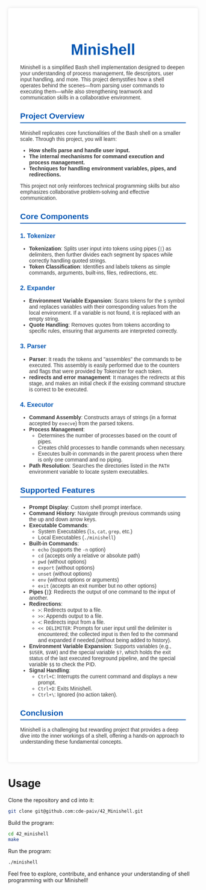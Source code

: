 <div style="max-width:900px; margin:2rem auto; background:#fff; padding:2rem; box-shadow:0 0 10px rgba(0,0,0,0.1); border-radius:5px; font-family:Arial, sans-serif; color:#333;">
  <h1 style="color:#0056b3; text-align:center; font-size:2.5rem; margin-bottom:1rem;">Minishell</h1>
  <p>
    Minishell is a simplified Bash shell implementation designed to deepen your understanding of process management, file descriptors, user input handling, and more. This project demystifies how a shell operates behind the scenes—from parsing user commands to executing them—while also strengthening teamwork and communication skills in a collaborative environment.
  </p>

  <h2 style="color:#0056b3; border-bottom:2px solid #0056b3; padding-bottom:0.3rem;">Project Overview</h2>
  <p>
    Minishell replicates core functionalities of the Bash shell on a smaller scale. Through this project, you will learn:
  </p>
  <ul>
    <li><strong>How shells parse and handle user input.</strong></li>
    <li><strong>The internal mechanisms for command execution and process management.</strong></li>
    <li><strong>Techniques for handling environment variables, pipes, and redirections.</strong></li>
  </ul>
  <p>
    This project not only reinforces technical programming skills but also emphasizes collaborative problem-solving and effective communication.
  </p>

  <h2 style="color:#0056b3; border-bottom:2px solid #0056b3; padding-bottom:0.3rem;">Core Components</h2>

  <h3 style="color:#0056b3;">1. Tokenizer</h3>
  <ul>
    <li>
      <strong>Tokenization</strong>: Splits user input into tokens using pipes (<code>|</code>) as delimiters, then further divides each segment by spaces while correctly handling quoted strings.
    </li>
    <li>
      <strong>Token Classification</strong>: Identifies and labels tokens as simple commands, arguments, built-ins, files, redirections, etc.
    </li>
  </ul>

  <h3 style="color:#0056b3;">2. Expander</h3>
  <ul>
    <li>
      <strong>Environment Variable Expansion</strong>: Scans tokens for the <code>$</code> symbol and replaces variables with their corresponding values from the local environment. If a variable is not found, it is replaced with an empty string.
    </li>
    <li>
      <strong>Quote Handling</strong>: Removes quotes from tokens according to specific rules, ensuring that arguments are interpreted correctly.
    </li>
  </ul>

  <h3 style="color:#0056b3;">3. Parser</h3>
  <ul>
    <li>
      <strong>Parser</strong>: It reads the tokens and "assembles" the commands to be executed. This assembly is easily performed due to the counters and flags that were provided by Tokenizer for each token.
    </li>
    <li>
      <strong>redirects and error management</strong>: It manages the redirects at this stage, and makes an initial check if the existing command structure is correct to be executed.
    </li>
  </ul>

  <h3 style="color:#0056b3;">4. Executor</h3>
  <ul>
    <li>
      <strong>Command Assembly</strong>: Constructs arrays of strings (in a format accepted by <code>execve</code>) from the parsed tokens.
    </li>
    <li>
      <strong>Process Management</strong>:
      <ul>
        <li>Determines the number of processes based on the count of pipes.</li>
        <li>Creates child processes to handle commands when necessary.</li>
        <li>Executes built-in commands in the parent process when there is only one command and no piping.</li>
      </ul>
    </li>
    <li>
      <strong>Path Resolution</strong>: Searches the directories listed in the <code>PATH</code> environment variable to locate system executables.
    </li>
  </ul>

  <h2 style="color:#0056b3; border-bottom:2px solid #0056b3; padding-bottom:0.3rem;">Supported Features</h2>
  <ul>
    <li><strong>Prompt Display</strong>: Custom shell prompt interface.</li>
    <li><strong>Command History</strong>: Navigate through previous commands using the up and down arrow keys.</li>
    <li>
      <strong>Executable Commands</strong>:
      <ul>
        <li>System Executables (<code>ls</code>, <code>cat</code>, <code>grep</code>, etc.)</li>
        <li>Local Executables (<code>./minishell</code>)</li>
      </ul>
    </li>
    <li>
      <strong>Built-in Commands</strong>:
      <ul>
        <li><code>echo</code> (supports the <code>-n</code> option)</li>
        <li><code>cd</code> (accepts only a relative or absolute path)</li>
        <li><code>pwd</code> (without options)</li>
        <li><code>export</code> (without options)</li>
        <li><code>unset</code> (without options)</li>
        <li><code>env</code> (without options or arguments)</li>
        <li><code>exit</code> (accepts an exit number but no other options)</li>
      </ul>
    </li>
    <li>
      <strong>Pipes (<code>|</code>)</strong>: Redirects the output of one command to the input of another.
    </li>
    <li>
      <strong>Redirections</strong>:
      <ul>
        <li><code>&gt;</code>: Redirects output to a file.</li>
        <li><code>&gt;&gt;</code>: Appends output to a file.</li>
        <li><code>&lt;</code>: Redirects input from a file.</li>
        <li>
          <code>&lt;&lt; DELIMITER</code>: Prompts for user input until the delimiter is encountered; the collected input is then fed to the command and expanded if needed.(without being added to history).
        </li>
      </ul>
    </li>
    <li>
      <strong>Environment Variable Expansion</strong>: Supports variables (e.g., <code>$USER</code>, <code>$VAR</code>) and the special variable <code>$?</code>, which holds the exit status of the last executed foreground pipeline, and the special variable <code>$$</code> to check the PID.
    </li>
    <li>
      <strong>Signal Handling</strong>:
      <ul>
        <li><code>Ctrl+C</code>: Interrupts the current command and displays a new prompt.</li>
        <li><code>Ctrl+D</code>: Exits Minishell.</li>
        <li><code>Ctrl+\</code>: Ignored (no action taken).</li>
      </ul>
    </li>
  </ul>

  <h2 style="color:#0056b3; border-bottom:2px solid #0056b3; padding-bottom:0.3rem;">Conclusion</h2>
  <p>
    Minishell is a challenging but rewarding project that provides a deep dive into the inner workings of a shell, offering a hands-on approach to understanding these fundamental concepts.
  </p>
  <p>
  </p>
</div>

# Usage 

Clone the repository and cd into it:
```sh
git clone git@github.com:cde-paiv/42_Minishell.git
```

Build the program:
```sh
cd 42_minishell
make
```

Run the program:
```sh
./minishell
```

Feel free to explore, contribute, and enhance your understanding of shell programming with our Minishell!
